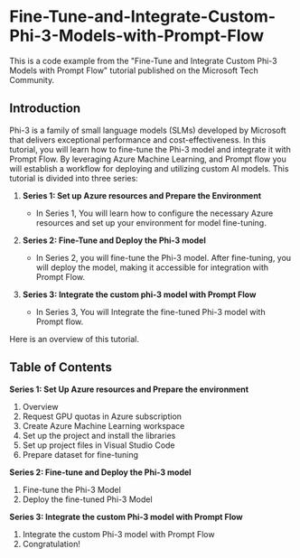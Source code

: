 # Fine-Tune-and-Integrate-Custom-Phi-3-Models-with-Prompt-Flow
This is a code example from the "Fine-Tune and Integrate Custom Phi-3 Models with Prompt Flow" tutorial published on the Microsoft Tech Community.

## Introduction

Phi-3 is a family of small language models (SLMs) developed by Microsoft that delivers exceptional performance and cost-effectiveness. In this tutorial, you will learn how to fine-tune the Phi-3 model and integrate it with Prompt Flow. By leveraging Azure Machine Learning, and Prompt flow you will establish a workflow for deploying and utilizing custom AI models. This tutorial is divided into three series:

1. **Series 1: Set up Azure resources and Prepare the Environment**

    - In Series 1, You will learn how to configure the necessary Azure resources and set up your environment for model fine-tuning.

2. **Series 2: Fine-Tune and Deploy the Phi-3 model**

    - In Series 2, you will fine-tune the Phi-3 model. After fine-tuning, you will deploy the model, making it accessible for integration with Prompt Flow.

3. **Series 3: Integrate  the custom phi-3 model with Prompt Flow**

    - In Series 3, You will Integrate the fine-tuned Phi-3 model with Prompt flow.

Here is an overview of this tutorial.

## Table of Contents

**Series 1: Set Up Azure resources and Prepare the environment**

1. Overview
1. Request GPU quotas in Azure subscription
1. Create Azure Machine Learning workspace
1. Set up the project and install the libraries
1. Set up project files in Visual Studio Code
1. Prepare dataset for fine-tuning

**Series 2: Fine-tune and Deploy the Phi-3 model**

1. Fine-tune the Phi-3 Model
1. Deploy the fine-tuned Phi-3 Model

**Series 3: Integrate the custom Phi-3 model with Prompt Flow**

1. Integrate the custom Phi-3 model with Prompt Flow
1. Congratulation!
